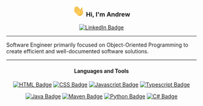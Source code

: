 <h3 align="center">
    <img style="height: 30px;", src="images/wave.gif">
    Hi, I'm Andrew
</h3>
<p align="center">
    <a href=""><img src="https://img.shields.io/badge/LinkedIn-blue?style=for-the-badge&logo=linkedin" alt="LinkedIn Badge"></a>
</p>

---

Software Engineer primarily focused on Object-Oriented Programming to create efficient and well-documented software solutions.

---

<h4 align="center">
    Languages and Tools
</h4>
<p align="center" style="margin-bottom: 0">
    <a href=""><img src="https://img.shields.io/badge/html5-%23E34F26.svg?style=for-the-badge&logo=html5&logoColor=white" alt="HTML Badge"></a>
    <a href=""><img src="https://img.shields.io/badge/css3-1572B6?style=for-the-badge&logo=css3&logoColor=white" alt="CSS Badge"></a>
    <a href=""><img src="https://img.shields.io/badge/Javascript-F7DF1E?style=for-the-badge&logo=JavaScript&logoColor=black" alt="Javascript Badge"></a>
    <a href=""><img src="https://img.shields.io/badge/Typescript-3178C6?style=for-the-badge&logo=typeScript&logoColor=white" alt="Typescript Badge"></a>
</p>
<p align="center" style="margin-bottom: 0">
    <a href=""><img src="https://img.shields.io/badge/Java-F80000?style=for-the-badge&logo=oracle&logoColor=white" alt="Java Badge"></a>
    <a href=""><img src="https://img.shields.io/badge/Apache_Maven-C71A36?style=for-the-badge&logo=apache-maven&logoColor=white" alt = "Maven Badge"></a>
    <a href=""><img src="https://img.shields.io/badge/python-3670A0?style=for-the-badge&logo=python&logoColor=ffdd54" alt="Python Badge"></a>
    <a href=""><img src="https://img.shields.io/badge/C%23-690081?style=for-the-badge&logo=c%23" alt="C# Badge"></a>
</p>
